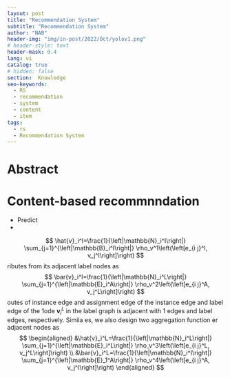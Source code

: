 ```yaml
---
layout: post
title: "Recommendation System"
subtitle: "Recommendation System"
author: "NAB"
header-img: "img/in-post/2022/Oct/yolov1.png"
# header-style: text
header-mask: 0.4
lang: vi
catalog: true
# hidden: false
section:  Knowledge
seo-keywords:
  - RS
  - recommendation
  - system
  - content
  - item
tags:
  - rs
  - Recommendation System 
---
```


# Abstract

# Content-based recommnndation

* Predict 
* 



$$
\hat{v}_i^I=\frac{1}{\left|\mathbb{N}_i^I\right|} \sum_{j=1}^{\left|\mathbb{B}_i^I\right|} \rho_v^1\left(\left[e_{i j}^I, v_j^I\right]\right)
$$
ributes from its adjacent label nodes as
$$
\bar{v}_i^I=\frac{1}{\left|\mathbb{N}_i^L\right|} \sum_{j=1}^{\left|\mathbb{E}_i^A\right|} \rho_v^2\left(\left[e_{i j}^A, v_j^L\right]\right)
$$
outes of instance edge and assignment edge of the instance edge and label edge of the
1ode $\mathbf{v}_i^L$ in the label graph is adjacent with 1 edges and label edges, respectively. Simila
es, we also design two aggregation function er adjacent nodes as
$$
\begin{aligned}
&\hat{v}_i^L=\frac{1}{\left|\mathbb{N}_i^L\right|} \sum_{j=1}^{\left|\mathbb{E}_i^L\right|} \rho_v^3\left(\left[e_{i j}^L, v_j^L\right]\right) \\
&\bar{v}_i^L=\frac{1}{\left|\mathbb{N}_i^I\right|} \sum_{j=1}^{\left|\mathbb{E}_1^A\right|} \rho_v^4\left(\left[e_{i j}^A, v_j^I\right]\right)
\end{aligned}
$$